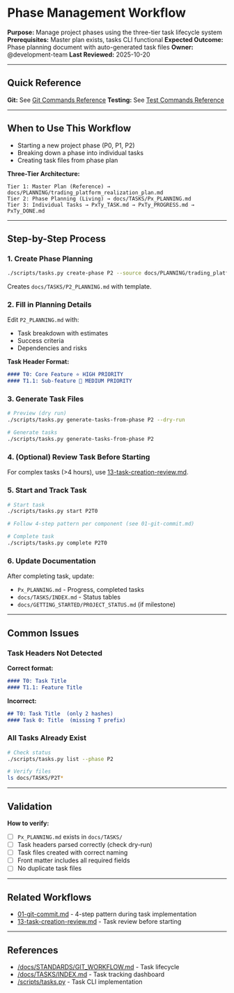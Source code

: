 # Phase Management Workflow

**Purpose:** Manage project phases using the three-tier task lifecycle system
**Prerequisites:** Master plan exists, tasks CLI functional
**Expected Outcome:** Phase planning document with auto-generated task files
**Owner:** @development-team
**Last Reviewed:** 2025-10-20

---

## Quick Reference

**Git:** See [Git Commands Reference](./_common/git-commands.md)
**Testing:** See [Test Commands Reference](./_common/test-commands.md)

---

## When to Use This Workflow

- Starting a new project phase (P0, P1, P2)
- Breaking down a phase into individual tasks
- Creating task files from phase plan

**Three-Tier Architecture:**
```
Tier 1: Master Plan (Reference) → docs/PLANNING/trading_platform_realization_plan.md
Tier 2: Phase Planning (Living) → docs/TASKS/Px_PLANNING.md
Tier 3: Individual Tasks → PxTy_TASK.md → PxTy_PROGRESS.md → PxTy_DONE.md
```

---

## Step-by-Step Process

### 1. Create Phase Planning

```bash
./scripts/tasks.py create-phase P2 --source docs/PLANNING/trading_platform_realization_plan.md
```

Creates `docs/TASKS/P2_PLANNING.md` with template.

### 2. Fill in Planning Details

Edit `P2_PLANNING.md` with:
- Task breakdown with estimates
- Success criteria
- Dependencies and risks

**Task Header Format:**
```markdown
#### T0: Core Feature ⭐ HIGH PRIORITY
#### T1.1: Sub-feature 🔶 MEDIUM PRIORITY
```

### 3. Generate Task Files

```bash
# Preview (dry run)
./scripts/tasks.py generate-tasks-from-phase P2 --dry-run

# Generate tasks
./scripts/tasks.py generate-tasks-from-phase P2
```

### 4. (Optional) Review Task Before Starting

For complex tasks (>4 hours), use [13-task-creation-review.md](./13-task-creation-review.md).

### 5. Start and Track Task

```bash
# Start task
./scripts/tasks.py start P2T0

# Follow 4-step pattern per component (see 01-git-commit.md)

# Complete task
./scripts/tasks.py complete P2T0
```

### 6. Update Documentation

After completing task, update:
- `Px_PLANNING.md` - Progress, completed tasks
- `docs/TASKS/INDEX.md` - Status tables
- `docs/GETTING_STARTED/PROJECT_STATUS.md` (if milestone)

---

## Common Issues

### Task Headers Not Detected

**Correct format:**
```markdown
#### T0: Task Title
#### T1.1: Feature Title
```

**Incorrect:**
```markdown
## T0: Task Title  (only 2 hashes)
#### Task 0: Title  (missing T prefix)
```

### All Tasks Already Exist

```bash
# Check status
./scripts/tasks.py list --phase P2

# Verify files
ls docs/TASKS/P2T*
```

---

## Validation

**How to verify:**
- [ ] `Px_PLANNING.md` exists in `docs/TASKS/`
- [ ] Task headers parsed correctly (check dry-run)
- [ ] Task files created with correct naming
- [ ] Front matter includes all required fields
- [ ] No duplicate task files

---

## Related Workflows

- [01-git-commit.md](./01-git-commit.md) - 4-step pattern during task implementation
- [13-task-creation-review.md](./13-task-creation-review.md) - Task review before starting

---

## References

- [/docs/STANDARDS/GIT_WORKFLOW.md](../../docs/STANDARDS/GIT_WORKFLOW.md) - Task lifecycle
- [/docs/TASKS/INDEX.md](../../docs/TASKS/INDEX.md) - Task tracking dashboard
- [/scripts/tasks.py](../../scripts/tasks.py) - Task CLI implementation
